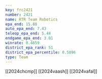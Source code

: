 ```yaml
---
key: frc2421
number: 2421
name: RTR Team Robotics
epa_end: 15.88
auto_epa_end: 7.43
teleop_epa_end: 5.44
endgame_epa_end: 3.01
winrate: 0.4659
district_epa_rank: 51
district_epa_percentile: 0.5096
type: Team
---
```

[[2024chcmp]]
[[2024vaash]]
[[2024vafal]]
